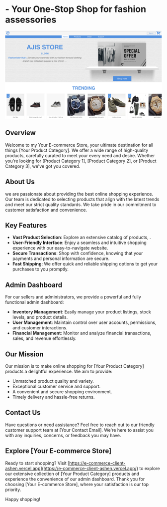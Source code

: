 #  - Your One-Stop Shop for fashion assessories

![E-commerce Store](public/readMe.png)

## Overview

Welcome to my Your E-commerce Store, your ultimate destination for all things [Your Product Category]. We offer a wide range of high-quality products, carefully curated to meet your every need and desire. Whether you're looking for [Product Category 1], [Product Category 2], or [Product Category 3], we've got you covered.

## About Us

we are passionate about providing the best online shopping experience. Our team is dedicated to selecting products that align with the latest trends and meet our strict quality standards. We take pride in our commitment to customer satisfaction and convenience.

## Key Features

- **Vast Product Selection**: Explore an extensive catalog of products, .
- **User-Friendly Interface**: Enjoy a seamless and intuitive shopping experience with our easy-to-navigate website.
- **Secure Transactions**: Shop with confidence, knowing that your payments and personal information are secure.
- **Fast Shipping**: We offer quick and reliable shipping options to get your purchases to you promptly.

## Admin Dashboard

For our sellers and administrators, we provide a powerful and fully functional admin dashboard:

- **Inventory Management**: Easily manage your product listings, stock levels, and product details.
- **User Management**: Maintain control over user accounts, permissions, and customer interactions.
- **Financial Management**: Monitor and analyze financial transactions, sales, and revenue effortlessly.

## Our Mission

Our mission is to make online shopping for [Your Product Category] products a delightful experience. We aim to provide:

- Unmatched product quality and variety.
- Exceptional customer service and support.
- A convenient and secure shopping environment.
- Timely delivery and hassle-free returns.

## Contact Us

Have questions or need assistance? Feel free to reach out to our friendly customer support team at [Your Contact Email]. We're here to assist you with any inquiries, concerns, or feedback you may have.

## Explore [Your E-commerce Store]

Ready to start shopping? Visit [https://e-commerce-client-ashen.vercel.app](https://e-commerce-client-ashen.vercel.app/) to explore our extensive collection of [Your Product Category] products and experience the convenience of our admin dashboard. Thank you for choosing [Your E-commerce Store], where your satisfaction is our top priority.

Happy shopping!
